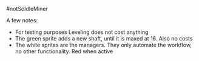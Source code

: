 #notSoIdleMiner

A few notes:
- For testing purposes Leveling does not cost anything
- The green sprite adds a new shaft, until it is maxed at 16. Also no costs
- The white sprites are the managers. They only automate the workflow, no other functionality. Red when active

